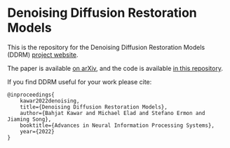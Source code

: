 # Denoising Diffusion Restoration Models
This is the repository for the Denoising Diffusion Restoration Models (DDRM) [project website](https://ddrm-ml.github.io/).

The paper is available [on arXiv](https://arxiv.org/abs/2201.11793), and the code is available [in this repository](https://github.com/bahjat-kawar/ddrm).

If you find DDRM useful for your work please cite:
```
@inproceedings{
    kawar2022denoising,
    title={Denoising Diffusion Restoration Models},
    author={Bahjat Kawar and Michael Elad and Stefano Ermon and Jiaming Song},
    booktitle={Advances in Neural Information Processing Systems},
    year={2022}
}
```
